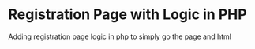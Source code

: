 # Registration Page with Logic in PHP
  Adding registration page logic in php to simply go the page and html
